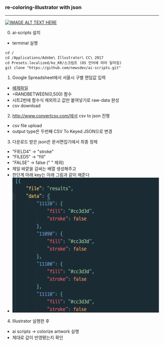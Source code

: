 ### re-coloring-illustrator with json
--------

[![IMAGE ALT TEXT HERE](http://img.youtube.com/vi/_wg21BzYLE4/0.jpg)](https://youtu.be/_wg21BzYLE4)


0. ai-scripts 설치
 + terminal 실행
 ```
 cd / 
 cd /Applications/Adobe\ Illustrator\ CC\ 2017
 cd Presets.localized/ko_KR/스크립트 (OS 언어에 따라 달라짐)
 git clone "https://github.com/newsdev/ai-scripts.git" 
 ```

1. Google Spreadsheet에서 서울시 구별 랜덤값 입력
 + [예제파일](https://goo.gl/DGg83S)
 + =RANDBETWEEN(0,500) 함수
 + 시트2번에 함수식 제외하고 값만 붙여넣기로 raw-data 완성
 + csv download

2. http://www.convertcsv.com/에서 csv to json 진행
 + csv file upload
 + output type은 두번째 CSV To Keyed JSON으로 변경

3. 다운로드 받은 json은 문서편집기에서 최종 정제
 + "FIELD4" -> "stroke"
 + "FILED5" -> "fill"
 + "FALSE" -> false (" " 제외)
 + 제일 바깥을 감싸는 배열 생성해주고
 + 한단계 아래 key는 아래 그림과 같이 해준다
 + ![image1](https://github.com/woons/re_coloring_json/blob/master/image1.png)

 4. Illustrator 실행한 후 
  + ai scripts -> colorize artwork 실행
  + 제대로 값이 반영됐는지 확인
